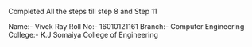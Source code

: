 Completed All the steps till step 8 and Step 11

Name:- Vivek Ray
Roll No:- 16010121161
Branch:- Computer Engineering
College:- K.J Somaiya College of Engineering
